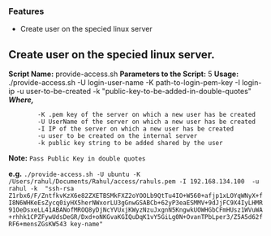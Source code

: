 ### Features

- Create user on the specied linux server

Create user on the specied linux server.
-------------

**Script Name:** provide-access.sh
**Parameters to the Script:** 5
**Usage:** ./provide-access.sh -U login-user-name -K path-to-login-pem-key -I login-ip  -u user-to-be-created -k  "public-key-to-be-added-in-double-quotes"
***Where,*** 
```
        -K .pem key of the server on which a new user has be created
        -U UserName of the server on which a new user has be created
        -I IP of the server on which a new user has be created
        -u user to be created on the internal server
        -k public key string to be added shared by the user
```
**Note:**
`Pass Public Key in double quotes`

**e.g.**
`./provide-access.sh -U ubuntu -K /Users/rahul/Documents/Rahul/access/rahuls.pem -I 192.168.134.100  -u rahul -k  "ssh-rsa Z1rbx6/F/ZntfkvKzX6e82ZXETBSMkFXZ2oYOOLb9QtTu4IO+W560+afjp1xLOYqWNyX+fI8N6WHKeEsZycq0iyHX5herNWxorLU3gGnwGSABCb+62yP3eaESMMV+9dJjFC9X4IyLHMR91OeDsxeLL41ABANofMROQ8yDjNcYVUxjKWyzNzuJxgnN5KngwkUOWHGbCFmHUsz1WVuWA+rhhk1CPZFywUdsDeGR/Dxd+oNKGvaKGIQuDqK1vY5GiLg0N+OvanTPbLper3/Z5A5d62fRF6+mensZGsKW543 key-name"`

